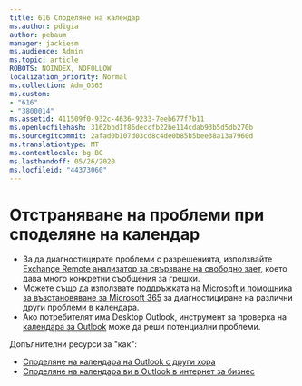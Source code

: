 ```yaml
---
title: 616 Споделяне на календар
ms.author: pdigia
author: pebaum
manager: jackiesm
ms.audience: Admin
ms.topic: article
ROBOTS: NOINDEX, NOFOLLOW
localization_priority: Normal
ms.collection: Adm_O365
ms.custom:
- "616"
- "3800014"
ms.assetid: 411509f0-932c-4636-9233-7eeb677f7b11
ms.openlocfilehash: 3162bbd1f86deccfb22be114cdab93b5d5db270b
ms.sourcegitcommit: 2afad0b107d03cd8c4de0b85b5bee38a13a7960d
ms.translationtype: MT
ms.contentlocale: bg-BG
ms.lasthandoff: 05/26/2020
ms.locfileid: "44373060"
---
```

# <a name="troubleshooting-issues-with-calendar-sharing"></a>Отстраняване на проблеми при споделяне на календар

- За да диагностицирате проблеми с разрешенията, използвайте [Exchange Remote анализатор за свързване на свободно зает](https://testconnectivity.microsoft.com/Default.aspx?testId=freeBusy), което дава много конкретни съобщения за грешки.
- Можете също да използвате поддръжката на [Microsoft и помощника за възстановяване за Microsoft 365](https://diagnostics.office.com/) за диагностициране на различни други проблеми в календара. 
- Ако потребителят има Desktop Outlook, инструмент за проверка на [календара за Outlook](https://www.microsoft.com/download/details.aspx?id=28786) може да реши потенциални проблеми.

Допълнителни ресурси за "как":

- [Споделяне на календара на Outlook с други хора](https://support.office.com/article/353ed2c1-3ec5-449d-8c73-6931a0adab88)
- [Споделяне на календара ви в Outlook в интернет за бизнес](https://support.office.com/article/7ecef8ae-139c-40d9-bae2-a23977ee58d5)
